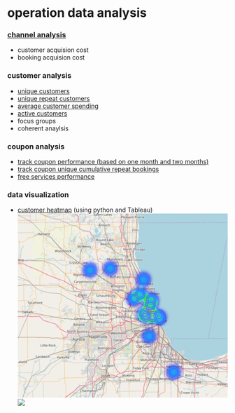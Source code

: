 # operation data analysis

### [channel analysis](https://github.com/muye0928/data_analysis/blob/master/channel_analysis.py)
- customer acquision cost
- booking acquision cost
### customer analysis
- [unique customers](https://github.com/muye0928/data_analysis/blob/master/unique_customers.py)
- [unique repeat customers](https://github.com/muye0928/data_analysis/blob/master/unique_customers.py)
- [average customer spending](https://github.com/muye0928/data_analysis/blob/master/average_customers_spending.py)
- [active customers](https://github.com/muye0928/data_analysis/blob/master/active_customers.py)
- focus groups
- coherent anaylsis
### coupon analysis
- [track coupon performance (based on one month and two months)](https://github.com/muye0928/data_analysis/blob/master/track_coupoun.py)
- [track coupon unique cumulative repeat bookings](https://github.com/muye0928/data_analysis/blob/master/track%20uniqe%20repeat%20bookings.py)
- [free services performance](https://github.com/muye0928/data_analysis/blob/master/free_serive_performance.py)
### data visualization
- [customer heatmap](https://github.com/muye0928/data_analysis/blob/master/heatmap.py) (using python and Tableau)
![](https://github.com/muye0928/data_analysis/blob/master/heatmap.PNG?raw=true)
![](https://img3.doubanio.com/view/photo/l/public/p2542626383.jpg)

